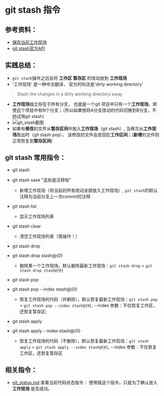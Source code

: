 # git stash 指令

## 参考资料：
* [保存当前工作现场](http://my.oschina.net/u/2298961/blog/381728)
* [git stash官方API](https://git-scm.com/docs/git-stash)

## 实践总结：
* `git stash`操作之后会将 **工作区** **暂存区** 的改动放到 **工作现场**
* '工作现场' 是一种中文翻译， 官方的叫法是'dirty working directory'
> Stash the changes in a dirty working directory away

* **工作现场**独立存在于所有分支， 也就是一个git 项目中只有一个**工作现场**，即使这个项目中有N个分支；（所以如果想将A分支改动的代码切换到B分支，不妨试用git stash）
* ![git_stash截图](https://github.com/wteam-xq/testGit/blob/master/learn_log/log_img/git_stash_s1.png)
* 如果有**修改**的文件从**暂存区间**中放入**工作现场**（git stash）, 当再次从**工作现场**取出时（git stash pop）， 该修改的文件会变回在**工作区间**；(**新增**的文件则正常恢复到**暂存区间**)

## git stash 常用指令：
* git stash
* git stash save "这些是注释啦"
	* 新增工作现场（将当前的所有改动全部放入工作现场）, `git stash`的默认注释为当前分支上一次commit的注释

* git stash list
	* 显示工作现场列表

* git stash clear
	* 清空工作现场列表（慎操作！）

* git stash drop
* git stash drop stash@{0}
	* 删除某一个工作现场，默认删除最新工作现场：`git stash drop` = `git stash drop stash@{0}`

* git stash pop
* git stash pop --index stash@{0}
	* 恢复工作现场的代码（并删除），默认恢复最新工作现场：`git stash pop` = `git stash pop --index stash@{0}`, --index 参数：不仅恢复工作区，还恢复暂存区;

* git stash apply
* git stash apply --index stash@{0}
	* 恢复工作现场的代码（不删除），默认恢复最新工作现场：`git stash apply` = `git stash apply --index stash@{0}`, --index 参数：不仅恢复工作区，还恢复暂存区


## 相关指令：
* [git_status.md](https://github.com/wteam-xq/testGit/blob/master/learn_log/git_status.md)  查看当前代码状态指令： 使用我这个指令，只是为了确认放入 **工作现场** 是否成功。
